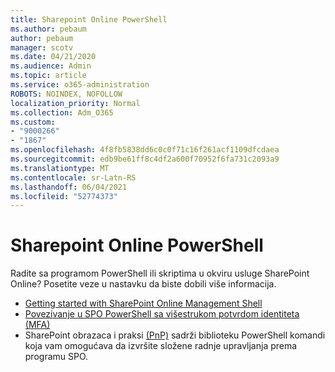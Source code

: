 ```yaml
---
title: Sharepoint Online PowerShell
ms.author: pebaum
author: pebaum
manager: scotv
ms.date: 04/21/2020
ms.audience: Admin
ms.topic: article
ms.service: o365-administration
ROBOTS: NOINDEX, NOFOLLOW
localization_priority: Normal
ms.collection: Adm_O365
ms.custom:
- "9000266"
- "1867"
ms.openlocfilehash: 4f8fb5838dd6c0c0f71c16f261acf1109dfcdaea
ms.sourcegitcommit: edb9be61ff8c4df2a600f70952f6fa731c2093a9
ms.translationtype: MT
ms.contentlocale: sr-Latn-RS
ms.lasthandoff: 06/04/2021
ms.locfileid: "52774373"
---
```

# <a name="sharepoint-online-powershell"></a>Sharepoint Online PowerShell

Radite sa programom PowerShell ili skriptima u okviru usluge SharePoint Online? Posetite veze u nastavku da biste dobili više informacija.
- [Getting started with SharePoint Online Management Shell](/powershell/sharepoint/sharepoint-online/connect-sharepoint-online?view=sharepoint-ps)
- [Povezivanje u SPO PowerShell sa višestrukom potvrdom identiteta (MFA)](/powershell/sharepoint/sharepoint-online/connect-sharepoint-online?view=sharepoint-ps#to-connect-with-multifactor-authentication-mfa)
- SharePoint obrazaca i praksi [(PnP)](/powershell/sharepoint/sharepoint-pnp/sharepoint-pnp-cmdlets?view=sharepoint-ps) sadrži biblioteku PowerShell komandi koja vam omogućava da izvršite složene radnje upravljanja prema programu SPO.